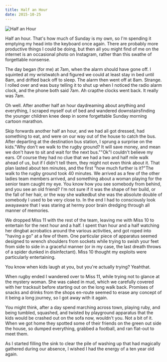 ```yaml
---
title: Half an Hour
date: 2015-10-25
---
```


![Half an Hour](https://source.unsplash.com/vP3pnOoCiYE/1600x900)

Half an hour. That's how much of Sunday is my own, so I'm spending it emptying my head into the keyboard once again. There are probably more productive things I could be doing, but then all you might find of me on the internet is an occasional photo on Instagram, rather than this swathe of forgettable nonsense.

The day began (for me) at 7am, when the alarm should have gone off. I squinted at my wristwatch and figured we could at least stay in bed until 8am, and drifted back off to sleep. The alarm then went off at 8am. Strange. I rolled over and was busy telling it to shut up when I noticed the radio alarm clock, and the phone both said 7am. Ah crapthe clocks went back. It really was 7am.

Oh well. After another half an hour daydreaming about anything and everything, I scraped myself out of bed and wandered downstairsfinding the younger children knee deep in some forgettable Sunday morning cartoon marathon.

Skip forwards another half an hour, and we had all got dressed, had something to eat, and were on our way out of the house to catch the bus. After departing at the destination bus station, I sprung a surprise on the kids."Why don't we walk to the rugby ground? It will save money, and mean we don't have to sit and wait for the next bus.""Ok"I couldn't believe my ears. Of course they had no clue that we had a two and half mile walk ahead of us, but if I didn't tell them, they might not even think about it. That plan lasted about ten minutes, and the first "how much further is it?"The walk to the rugby ground took 40 minutes. We arrived as a few of the other ladies team members arrived, and something about a woman playing for the senior team caught my eye. You know how you see somebody from behind, and you see an old friend? I'm not sure if it was the shape of her build, or the fall of her hair, or the way she walkedbut she was the absolute double of somebody I used to be very close to. In the end I had to consciously look awayaware that I was staring at hermy poor brain dredging through all manner of memories.

We dropped Miss 11 with the rest of the team, leaving me with Miss 10 to entertain for the next hour and a half. I spent than hour and a half watching her dingbat acrobatics around the various activities, and got roped into "having a go" at a few of them. One particular piece of apparatus seemed designed to wrench shoulders from sockets while trying to swish your feet from side to side in a graceful manner (or in my case, the last dreath throws of a spider dunked in disinfectant). Miss 10 thought my exploits were particularly entertaining.

You know when kids laugh at you, but you're actually trying? Yeahthat.

When rugby ended I wandered over to Miss 11, while trying not to glance at the mystery woman. She was caked in mud, which we carefully covered with her tracksuit before starting out on the long walk back. Promises of snacks and drinks from the shops en-route seemed to erase any concept of it being a long journey, so I got away with it again.

You might think, after a day spend marching across town, playing ruby, and being tumbled, squashed, and twisted by playground apparatus that the kids would be crashed out on the sofa now, wouldn't you. Not a bit of it. When we got home they spotted some of their friends on the green out side the house, so dumped everything, grabbed a football, and ran flat-out to meet them.

As I started filling the sink to clear the pile of washing up that had magically gathered during our absence, I wished I had the energy of a ten year old again.